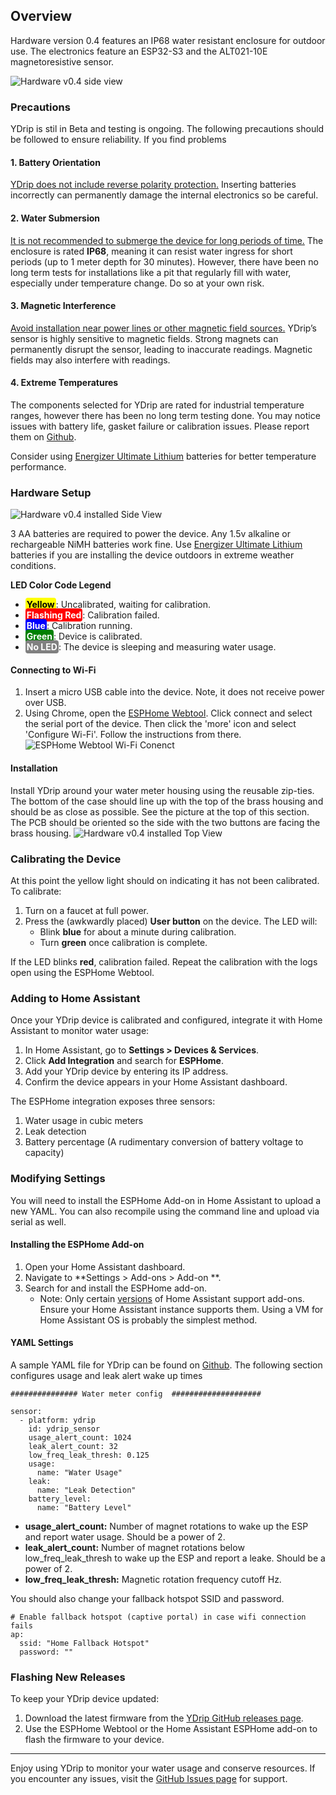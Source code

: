 ## Overview

Hardware version 0.4 features an IP68 water resistant enclosure for outdoor use. The electronics feature an ESP32-S3 and the ALT021-10E magnetoresistive sensor.

![Hardware v0.4 side view](../images/v0.4/hw-0.4_side_view.jpg)

### **Precautions**

YDrip is stil in Beta and testing is ongoing. The following precautions should be followed to ensure reliability. If you find problems 

#### **1. Battery Orientation**
<u>YDrip does not include reverse polarity protection.</u> Inserting batteries incorrectly can permanently damage the internal electronics so be careful.

#### **2. Water Submersion**
<u>It is not recommended to submerge the device for long periods of time.</u> The enclosure is rated **IP68**, meaning it can resist water ingress for short periods (up to 1 meter depth for 30 minutes). However, there have been no long term tests for installations like a pit that regularly fill with water, especially under temperature change. Do so at your own risk.

#### **3. Magnetic Interference**
<u>Avoid installation near power lines or other magnetic field sources.</u> YDrip’s sensor is highly sensitive to magnetic fields. Strong magnets can permanently disrupt the sensor, leading to inaccurate readings. Magnetic fields may also interfere with readings.

#### **4. Extreme Temperatures**
The components selected for YDrip are rated for industrial temperature ranges, however there has been no long term testing done. You may notice issues with battery life, gasket failure or calibration issues. Please report them on [Github](https://github.com/YDrip/ydrip-esphome/issues).

Consider using [Energizer Ultimate Lithium](https://energizer.com/batteries/energizer-ultimate-lithium-batteries/) batteries for better temperature performance.

### **Hardware Setup**

![Hardware v0.4 installed Side View](../images/v0.4/hw-0.4_installed_side_view.jpg)

3 AA batteries are required to power the device. Any 1.5v alkaline or rechargeable NiMH batteries work fine. Use [Energizer Ultimate Lithium](https://energizer.com/batteries/energizer-ultimate-lithium-batteries/) batteries if you are installing the device outdoors in extreme weather conditions.

**LED Color Code Legend**

- **<span style="background-color:yellow; color:black; padding:2px; border-radius:4px;">Yellow</span>**: Uncalibrated, waiting for calibration.
- **<span style="background-color:red; color:white; padding:2px; border-radius:4px;">Flashing Red</span>**: Calibration failed.
- **<span style="background-color:blue; color:white; padding:2px; border-radius:4px;">Blue</span>**: Calibration running.
- **<span style="background-color:green; color:white; padding:2px; border-radius:4px;">Green</span>**: Device is calibrated.
- **<span style="background-color:gray; color:white; padding:2px; border-radius:4px;">No LED</span>**: The device is sleeping and measuring water usage.

#### Connecting to Wi-Fi

1. Insert a micro USB cable into the device. Note, it does not receive power over USB.
2. Using Chrome, open the [ESPHome Webtool](https://web.esphome.io/). Click connect and select the serial port of the device. Then click the 'more' icon and select 'Configure Wi-Fi'. Follow the instructions from there.
![ESPHome Webtool Wi-Fi Conenct](../images/screenshots/esphome_webtool_wifi.jpg)

#### Installation

Install YDrip around your water meter housing using the reusable zip-ties. The bottom of the case should line up with the top of the brass housing and should be as close as possible. See the picture at the top of this section. The PCB should be oriented so the side with the two buttons are facing the brass housing.
![Hardware v0.4 installed Top View](../images/v0.4/hw-0.4_installed_top_view.jpg)

### **Calibrating the Device**
At this point the yellow light should on indicating it has not been calibrated. To calibrate:

1. Turn on a faucet at full power.
3. Press the (awkwardly placed) **User button** on the device. The LED will:
    - Blink **blue** for about a minute during calibration.
    - Turn **green** once calibration is complete.

If the LED blinks **red**, calibration failed. Repeat the calibration with the logs open using the ESPHome Webtool.


### Adding to Home Assistant

Once your YDrip device is calibrated and configured, integrate it with Home Assistant to monitor water usage:

1. In Home Assistant, go to **Settings > Devices & Services**.
2. Click **Add Integration** and search for **ESPHome**.
3. Add your YDrip device by entering its IP address.
4. Confirm the device appears in your Home Assistant dashboard.

The ESPHome integration exposes three sensors:

1. Water usage in cubic meters
2. Leak detection
3. Battery percentage (A rudimentary conversion of battery voltage to capacity)


### Modifying Settings

You will need to install the ESPHome Add-on in Home Assistant to upload a new YAML. You can also recompile using the command line and upload via serial as well.

#### **Installing the ESPHome Add-on**
1. Open your Home Assistant dashboard.
2. Navigate to **Settings > Add-ons > Add-on **.
3. Search for and install the ESPHome add-on.
    - Note: Only certain [versions](https://www.home-assistant.io/installation/#advanced-installation-methods)  of Home Assistant support add-ons. Ensure your Home Assistant instance supports them. Using a VM for Home Assistant OS is probably the simplest method.

#### YAML Settings

A sample YAML file for YDrip can be found on [Github](https://github.com/YDrip/ydrip-esphome/blob/main/ydrip.yaml). The following section configures usage and leak alert wake up times

    ############### Water meter config  ####################
    
    sensor:
      - platform: ydrip
        id: ydrip_sensor
        usage_alert_count: 1024
        leak_alert_count: 32
        low_freq_leak_thresh: 0.125
        usage:
          name: "Water Usage"
        leak:
          name: "Leak Detection"
        battery_level:
          name: "Battery Level"

- **usage_alert_count:** Number of magnet rotations to wake up the ESP and report water usage. Should be a power of 2.
- **leak_alert_count:** Number of magnet rotations below low_freq_leak_thresh to wake up the ESP and report a leake. Should be a power of 2.
- **low_freq_leak_thresh:** Magnetic rotation frequency cutoff Hz.

You should also change your fallback hotspot SSID and password.

    # Enable fallback hotspot (captive portal) in case wifi connection fails
    ap:
      ssid: "Home Fallback Hotspot"
      password: ""


### Flashing New Releases

To keep your YDrip device updated:

1. Download the latest firmware from the [YDrip GitHub releases page](https://github.com/YDrip/ydrip-pcb/releases).
2. Use the ESPHome Webtool or the Home Assistant ESPHome add-on to flash the firmware to your device.

---

Enjoy using YDrip to monitor your water usage and conserve resources. If you encounter any issues, visit the [GitHub Issues page](https://github.com/YDrip/ydrip-esphome/issues) for support.